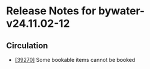 
# Release Notes for bywater-v24.11.02-12

## Circulation

- [[39270]](http://bugs.koha-community.org/bugzilla3/show_bug.cgi?id=39270) Some bookable items cannot be booked


